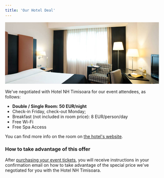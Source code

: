 ```yaml
---
title: 'Our Hotel Deal'
---
```


![Hotel NH Timisoara Standard Room](nh_timisoara-096-rooms.jpg)

We've negotiated with Hotel NH Timisoara for our event attendees, as follows:
* **Double / Single Room: 50 EUR/night**
* Check-in Friday, check-out Monday; 
* Breakfast (not included in room price): 8 EUR/person/day
* Free Wi-Fi
* Free Spa Access

You can find more info on the room on [the hotel's website](https://www.nh-hotels.com/hotel/nh-timisoara/rooms/standard-room?target=_blank&rel=nofollow).

### How to take advantage of this offer

After [purchasing your event tickets](/buy-tickets), you will receive instructions in your confirmation email on how to take advantage of the special price we've negotiated for you with the Hotel NH Timisoara.